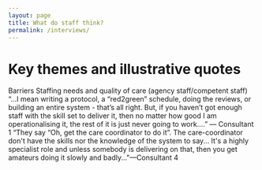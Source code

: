 ```yaml
---
layout: page
title: What do staff think?
permalink: /interviews/
---
```


# Key themes and illustrative quotes

Barriers
Staffing needs and quality of care (agency staff/competent staff)	“…I mean writing a protocol, a “red2green” schedule, doing the reviews, or building an entire system - that’s all right. But, if you haven’t got enough staff with the skill set to deliver it, then no matter how good I am operationalising it, the rest of it is just never going to work....” — Consultant 1
“They say “Oh, get the care coordinator to do it”. The care-coordinator don't have the skills nor the knowledge of the system to say... It's a highly specialist role and unless somebody is delivering on that, then you get amateurs doing it slowly and badly..."—Consultant 4
